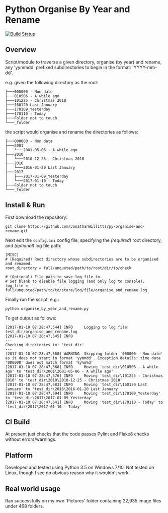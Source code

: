 # Python Organise By Year and Rename
[![Build Status](https://travis-ci.org/JonathanWillitts/py-organise-and-rename.svg?branch=master)](https://travis-ci.org/JonathanWillitts/py-organise-and-rename)  


## Overview
Script/module to traverse a given directory, organise (by year) and rename, any 'yymmdd' prefixed subdirectories to begin in the format: 'YYYY-mm-dd'.

e.g. given the following directory as the root:
```
├───000000 - Non date
├───010506 - A while ago
├───101225 - Christmas 2010
├───160120 Last January
├───170109_Yesterday
├───170110 - Today
├───Folder not to touch
└───_folder
```

the script would organise and rename the directories as follows:

```
├───000000 - Non date
├───2001
│   └───2001-05-06 - A while ago
├───2010
│   └───2010-12-25 - Christmas 2010
├───2016
│   └───2016-01-20 Last January
├───2017
│   ├───2017-01-09_Yesterday
│   └───2017-01-10 - Today
├───Folder not to touch
└───_folder

```

## Install & Run
First download the repository:

    git clone https://github.com/JonathanWillitts/py-organise-and-rename.git

Next edit the `config.ini` config file, specifying the *(required)* root directory, and *(optional)* log file path:
```
[MISC]
# (Required) Root directory whose subdirectories are to be organised and renamed.
root_directory = full/unquoted/path/to/root/dir/to/check

# (Optional) File path to save log file to.
# Set blank to disable file logging (and only log to console).
log_file = full/unquoted/path/to/to/store/log/file/organise_and_rename.log
```

Finally run the script, e.g.:

    python organise_by_year_and_rename.py

To get output as follows:
```
[2017-01-10 07:28:47,544] INFO     Logging to log file: test_dir/organise_and_rename.log
[2017-01-10 07:28:47,545] INFO     
---
Checking directories in: 'test_dir'
---
[2017-01-10 07:28:47,568] WARNING  Skipping folder '000000 - Non date' as it does not start in format 'yymmdd'. Exception details: time data '000000' does not match format '%y%m%d'
[2017-01-10 07:28:47,568] INFO     Moving 'test_dir\010506 - A while ago' to 'test_dir\2001\2001-05-06 - A while ago'
[2017-01-10 07:28:47,576] INFO     Moving 'test_dir\101225 - Christmas 2010' to 'test_dir\2010\2010-12-25 - Christmas 2010'
[2017-01-10 07:28:47,583] INFO     Moving 'test_dir\160120 Last January' to 'test_dir\2016\2016-01-20 Last January'
[2017-01-10 07:28:47,594] INFO     Moving 'test_dir\170109_Yesterday' to 'test_dir\2017\2017-01-09_Yesterday'
[2017-01-10 07:28:47,641] INFO     Moving 'test_dir\170110 - Today' to 'test_dir\2017\2017-01-10 - Today'
```

## CI Build
At present just checks that the code passes Pylint and Flake8 checks without errors/warnings.

## Platform
Developed and tested using Python 3.5 on Windows 7/10.  Not tested on Linux, though I see no obvious reason why it wouldn't work.

## Real world usage
Ran successfully on my own 'Pictures' folder containing 22,935 image files under 468 folders.
